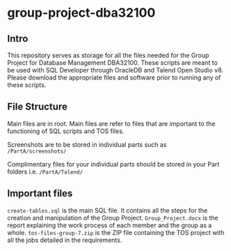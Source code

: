 ﻿# group-project-dba32100
## Intro
This repository serves as storage for all the files needed for the Group Project for Database Management DBA32100. These scripts are meant to be used with SQL Developer through OracleDB and Talend Open Studio v8. Please download the appropriate files and software prior to running any of these scripts.

## File Structure
Main files are in root. Main files are refer to files that are important to the functioning of SQL scripts and TOS files. 

Screenshots are to be stored in individual parts such as `/PartA/screenshots/`

Complimentary files for your individual parts should be stored in your Part folders i.e. `/PartA/Talend/`

## Important files
`create-tables.sql` is the main SQL file. It contains all the steps for the creation and manipulation of the Group Project.
`Group_Project.docx` is the report explaining the work process of each member and the group as a whole.
`tos-files-group-7.zip` is the ZIP file containing the TOS project with all the jobs detailed in the requirements.

